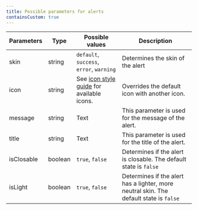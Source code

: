 ```yaml
---
title: Possible parameters for alerts
containsCustom: true
---
```


<table class="c-table">
    <thead>
        <tr>
            <th>Parameters</th>
            <th>Type</th>
            <th>Possible values</th>
            <th>Description</th>
        </tr>
    </thead>
    <tbody>
        <tr>
            <td>skin</td>
            <td>string</td>
            <td><code>default</code>, <code>success</code>, <code>error</code>, <code>warning</code></td>
            <td>Determines the skin of the alert</td>
        </tr>
        <tr>
            <td>icon</td>
            <td>string</td>
            <td>See <a href="/components/aov-icons.html">icon style guide</a> for available icons.</td>
            <td>Overrides the default icon with another icon.</td>
        </tr>
        <tr>
            <td>message</td>
            <td>string</td>
            <td>Text</td>
            <td>This parameter is used for the message of the alert.</td>
        </tr>
        <tr>
            <td>title</td>
            <td>string</td>
            <td>Text</td>
            <td>This parameter is used for the title of the alert.</td>
        </tr>
        <tr>
            <td>isClosable</td>
            <td>boolean</td>
            <td><code>true</code>, <code>false</code></td>
            <td>Determines if the alert is closable. The default state is <code>false</code></td>
        </tr>
        <tr>
            <td>isLight</td>
            <td>boolean</td>
            <td><code>true</code>, <code>false</code></td>
            <td>Determines if the alert has a lighter, more neutral skin. The default state is <code>false</code></code></td>
        </tr>
    </tbody>
</table>

